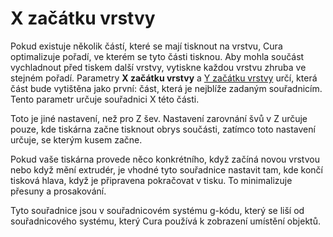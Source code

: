 X začátku vrstvy
====
Pokud existuje několik částí, které se mají tisknout na vrstvu, Cura optimalizuje pořadí, ve kterém se tyto části tisknou. Aby mohla součást vychladnout před tiskem další vrstvy, vytiskne každou vrstvu zhruba ve stejném pořadí. Parametry **X začátku vrstvy** a [Y začátku vrstvy](layer_start_y.md) určí, která část bude vytištěna jako první: část, která je nejblíže zadaným souřadnicím. Tento parametr určuje souřadnici X této části.

Toto je jiné nastavení, než pro Z šev. Nastavení zarovnání švů v Z určuje pouze, kde tiskárna začne tisknout obrys součásti, zatímco toto nastavení určuje, se kterým kusem začne.

Pokud vaše tiskárna provede něco konkrétního, když začíná novou vrstvou nebo když mění extrudér, je vhodné tyto souřadnice nastavit tam, kde končí tisková hlava, když je připravena pokračovat v tisku. To minimalizuje přesuny a prosakování.

Tyto souřadnice jsou v souřadnicovém systému g-kódu, který se liší od souřadnicového systému, který Cura používá k zobrazení umístění objektů.